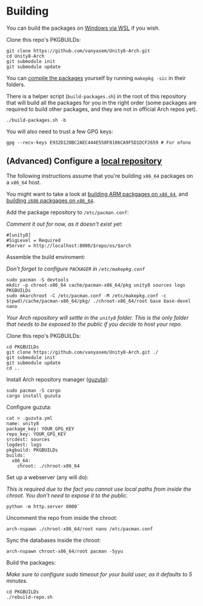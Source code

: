 Building
========

You can build the packages on [Windows via WSL](https://github.com/yuk7/ArchWSL) if you wish.

Clone this repo's PKGBUILDs:
```
git clone https://github.com/vanyasem/Unity8-Arch.git
cd Unity8-Arch
git submodule init
git submodule update
```

You can [compile the packages](https://wiki.archlinux.org/index.php/Makepkg#Usage) yourself by running `makepkg -sic` in their folders.

There is a helper script (`build-packages.sh`) in the root of this repository that will build all the packages for you in the right order (some packages are required to build other packages, and they are not in official Arch repos yet).

```
./build-packages.sh -b
```

You will also need to trust a few GPG keys:
```
gpg --recv-keys E932D120BC2AEC444E558F0106CA9F5D1DCF2659 # For ofono
```

## (Advanced) Configure a [local repository](https://wiki.archlinux.org/index.php/Pacman/Tips_and_tricks#Custom_local_repository)

The following instructions assume that you're building `x86_64` packages on a `x86_64` host.

You might want to take a look at [building ARM packgages on `x86_64`](BUILDING-ARM.md), and [building `i686` packgages on `x86_64`](BUILDING-I686.md).

Add the package repository to `/etc/pacman.conf`:

_Comment it out for now, as it doesn't exist yet:_
```
#[unity8]
#SigLevel = Required
#Server = http://localhost:8000/$repo/os/$arch
```

Assemble the build enviroment:

_Don't forget to configure `PACKAGER` in `/etc/makepkg.conf`_

```
sudo pacman -S devtools
mkdir -p chroot-x86_64 cache/pacman-x86_64/pkg unity8 sources logs PKGBUILDs
sudo mkarchroot -C /etc/pacman.conf -M /etc/makepkg.conf -c $(pwd)/cache/pacman-x86_64/pkg/ ./chroot-x86_64/root base base-devel nano
```

_Your Arch repository will settle in the `unity8` folder. This is the only folder that needs to be exposed to the public if you decide to host your repo._

Clone this repo's PKGBUILDs:
```
cd PKGBUILDs
git clone https://github.com/vanyasem/Unity8-Arch.git ./
git submodule init
git submodule update
cd ..
```

Install Arch repository manager ([guzuta](https://github.com/eagletmt/guzuta)):
```
sudo pacman -S cargo
cargo install guzuta
```

Configure guzuta:
```
cat > .guzuta.yml
name: unity8
package_key: YOUR_GPG_KEY
repo_key: YOUR_GPG_KEY
srcdest: sources
logdest: logs
pkgbuild: PKGBUILDs
builds:
  x86_64:
    chroot: ./chroot-x86_64
```

Set up a webserver (any will do):

_This is required due to the fact you cannot use local paths from inside the chroot. You don't need to expose it to the public._
```
python -m http.server 8000`
```

Uncomment the repo from inside the chroot:
```
arch-nspawn ./chroot-x86_64/root nano /etc/pacman.conf
```

Sync the databases inside the chroot:
```
arch-nspawn chroot-x86_64/root pacman -Syyu
```

Build the packages:

_Make sure to configure sudo timeout for your build user, as it defaults to 5 minutes._
```
cd PKGBUILDs
./rebuild-repo.sh
```
